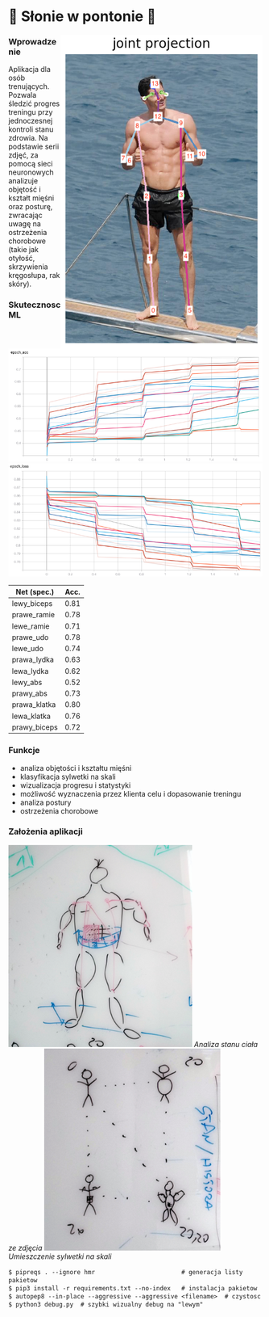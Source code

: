 # :muscle: __Słonie w pontonie__ :muscle:

<img src="keypoints_pose_18.png" alt="lewy w pelnej klasie" width="400" align="right"/>

### Wprowadzenie

Aplikacja dla osób trenujących. Pozwala śledzić progres treningu przy jednoczesnej kontroli stanu zdrowia. Na podstawie serii zdjęć, za pomocą sieci neuronowych analizuje objętość i kształt mięśni oraz posturę, zwracając uwagę na ostrzeżenia chorobowe (takie jak otyłość, skrzywienia kręgosłupa, rak skóry).

### Skutecznosc ML

![epoch_acc](epoch_acc.png)
![epoch_loss](epoch_loss.png)

| Net (spec.)   |      Acc.     |
|---------------|:-------------:|
| lewy_biceps   | 0.81          |
| prawe_ramie   | 0.78          |
| lewe_ramie    | 0.71          |
| prawe_udo     | 0.78          |
| lewe_udo      | 0.74          |
| prawa_lydka   | 0.63          |
| lewa_lydka    | 0.62          |
| lewy_abs      | 0.52          |
| prawy_abs     | 0.73          |
| prawa_klatka  | 0.80          |
| lewa_klatka   | 0.76          |
| prawy_biceps  | 0.72          |

### Funkcje

- analiza objętości i kształtu mięśni
- klasyfikacja sylwetki na skali
- wizualizacja progresu i statystyki
- możliwość wyznaczenia przez klienta celu i dopasowanie treningu
- analiza postury
- ostrzeżenia chorobowe

### Założenia aplikacji

<img src="docs/1.jpg" alt="miesniak" height="400"/>
<i>Analiza stanu ciała ze zdjęcia</i>
<img src="docs/2.jpg" alt="skala" height="400"/>
<i>Umieszczenie sylwetki na skali</i>



```
$ pipreqs . --ignore hmr                        # generacja listy pakietow
$ pip3 install -r requirements.txt --no-index   # instalacja pakietow
$ autopep8 --in-place --aggressive --aggressive <filename>  # czystosc
$ python3 debug.py  # szybki wizualny debug na "lewym"
```
